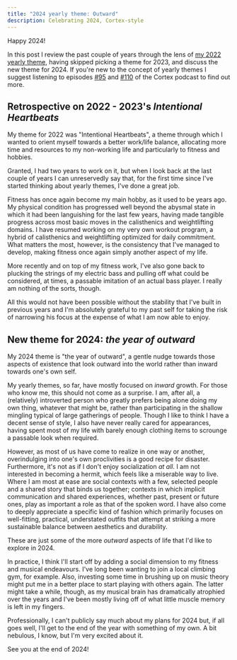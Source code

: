 ```yaml
---
title: "2024 yearly theme: Outward"
description: Celebrating 2024, Cortex-style
---
```


Happy 2024! 

In this post I review the past couple of years through the lens of 
[my 2022 yearly theme][0], having skipped picking a theme for 2023, and discuss
the new theme for 2024. If you're new to the concept of yearly themes I suggest
listening to episodes [#95][4] and [#110][3] of the Cortex podcast to find out 
more.

## Retrospective on 2022 - 2023's _Intentional Heartbeats_

My theme for 2022 was "Intentional Heartbeats", a theme through which I wanted
to orient myself towards a better work/life balance, allocating more time and 
resources to my non-working life and particularly to fitness and hobbies.

Granted, I had two years to work on it, but when I look back at the last couple
of years I can unreservedly say that, for the first time since I've started
thinking about yearly themes, I've done a great job.

Fitness has once again become my main hobby, as it used to be years ago. 
My physical condition has progressed well beyond the abysmal state in which it 
had been languishing for the last few years, having made tangible progress
across most basic moves in the calisthenics and weightlifting domains. I have
resumed working on my very own workout program, a hybrid of calisthenics and
weightlifting optimized for daily commitment. What matters the most, however,
is the consistency that I've managed to develop, making fitness once again
simply another aspect of my life.

More recently and on top of my fitness work, I've also gone back to plucking
the strings of my electric bass and pulling off what could be considered, at
times, a passable imitation of an actual bass player. I really am nothing of
the sorts, though.

All this would not have been possible without the stability that I've built in
previous years and I'm absolutely grateful to my past self for taking the risk
of narrowing his focus at the expense of what I am now able to enjoy.

## New theme for 2024: _the year of outward_

My 2024 theme is "the year of outward", a gentle nudge towards those aspects
of existence that look outward into the world rather than inward towards one's
own self.

My yearly themes, so far, have mostly focused on _inward_ growth. For those who
know me, this should not come as a surprise. I am, after all, a (relatively)
introverted person who greatly prefers being alone doing my own thing, whatever
that might be, rather than participating in the shallow mingling typical of
large gatherings of people. Though I like to think I have a decent sense of
style, I also have never really cared for appearances, having spent most of my
life with barely enough clothing items to scrounge a passable look when
required.

However, as most of us have come to realize in one way or another,
overindulging into one's own proclivities is a good recipe for disaster.
Furthermore, it's not as if I don't enjoy socialization _at all_. I am not 
interested in becoming a hermit, which feels like a miserable way to live.
Where I am most at ease are social contexts with a few, selected people and
a shared story that binds us together; contexts in which implicit communication
and shared experiences, whether past, present or future ones, play as important
a role as that of the spoken word. I have also come to deeply appreciate
a specific kind of fashion which primarily focuses on well-fitting, practical,
understated outfits that attempt at striking a more sustainable balance between
aesthetics and durability.

These are just some of the more _outward_ aspects of life that I'd like to
explore in 2024.

In practice, I think I'll start off by adding a social dimension to my fitness
and musical endeavours. I've long been wanting to join a local climbing gym,
for example. Also, investing some time in brushing up on music theory might put
me in a better place to start playing with others again. The latter might take
a while, though, as my musical brain has dramatically atrophied over the years
and I've been mostly living off of what little muscle memory is left in my 
fingers.

Professionally, I can't publicly say much about my plans for 2024 but, if all
goes well, I'll get to the end of the year with something of my own. A bit
nebulous, I know, but I'm very excited about it.

See you at the end of 2024!

[0]: https://treesandrobots.com/2022/01/yearly-theme-2022-year-of-intentional-heartbeats.html
[1]: https://treesandrobots.com/2020/12/yearly-theme-2021-year-of-limited-heartbeats.html
[2]: https://treesandrobots.com/2020/01/yearly-theme-2020-system-consolidation.html
[3]: https://www.relay.fm/cortex/110
[4]: https://www.relay.fm/cortex/95